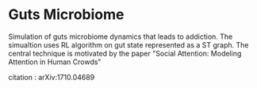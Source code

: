 # Guts Microbiome
Simulation of guts microbiome dynamics that leads to addiction. The simualtion uses RL algorithm on gut state represented as a ST graph. The central technique is motivated by the paper "Social Attention: Modeling Attention in Human Crowds"

citation : arXiv:1710.04689
